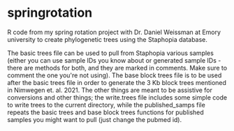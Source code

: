 # springrotation
R code from my spring rotation project with Dr. Daniel Weissman at Emory university to create phylogenetic trees using the Staphopia database.

The basic trees file can be used to pull from Staphopia various samples (either you can use sample IDs you know about or generated sample IDs - there are methods
for both, and they are marked in comments. Make sure to comment the one you're not using). The base block trees file is to be used after the basic trees file in 
order to generate the 3 Kb block trees mentioned in Nimwegen et. al. 2021. The other things are meant to be assistive for conversions and other things; the 
write.trees file includes some simple code to write trees to the current directory, while the published_samps file repeats the basic trees and base block trees
functions for published samples you might want to pull (just change the pubmed id). 
